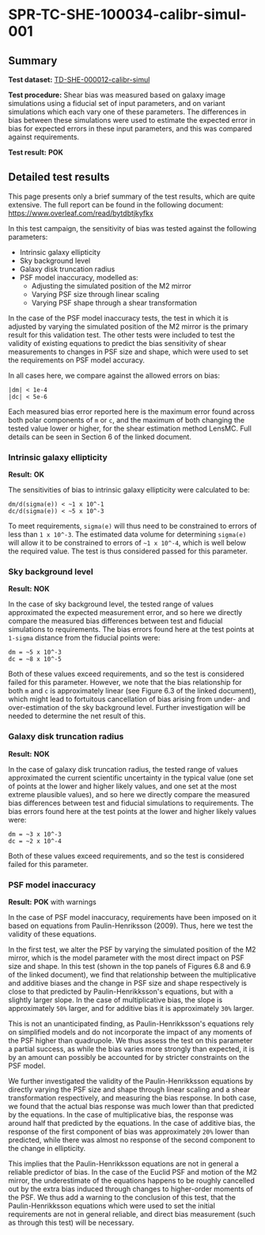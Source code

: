 # SPR-TC-SHE-100034-calibr-simul-001

## Summary

**Test dataset:** [TD-SHE-000012-calibr-simul](TD-SHE-000012-calibr-simul.html)

**Test procedure:** Shear bias was measured based on galaxy image simulations using a fiducial set of input parameters, and on variant simulations which each vary one of these parameters. The differences in bias between these simulations were used to estimate the expected error in bias for expected errors in these input parameters, and this was compared against requirements.

**Test result:** **POK**

## Detailed test results

This page presents only a brief summary of the test results, which are quite extensive. The full report can be found in the following document: https://www.overleaf.com/read/bytdbtjkyfkx

In this test campaign, the sensitivity of bias was tested against the following parameters:
* Intrinsic galaxy ellipticity
* Sky background level
* Galaxy disk truncation radius
* PSF model inaccuracy, modelled as:
    * Adjusting the simulated position of the M2 mirror
    * Varying PSF size through linear scaling
    * Varying PSF shape through a shear transformation

In the case of the PSF model inaccuracy tests, the test in which it is adjusted by varying the simulated position of the M2 mirror is the primary result for this validation test. The other tests were included to test the validity of existing equations to predict the bias sensitivity of shear measurements to changes in PSF size and shape, which were used to set the requirements on PSF model accuracy.

In all cases here, we compare against the allowed errors on bias:
```
|dm| < 1e-4
|dc| < 5e-6
```
Each measured bias error reported here is the maximum error found across both polar components of `m` or `c`, and the maximum of both changing the tested value lower or higher, for the shear estimation method LensMC. Full details can be seen in Section 6 of the linked document.

### Intrinsic galaxy ellipticity

**Result:** **OK**

The sensitivities of bias to intrinsic galaxy ellipticity were calculated to be:
```
dm/d(sigma(e)) < ~1 x 10^-1
dc/d(sigma(e)) < ~5 x 10^-3
```

To meet requirements, `sigma(e)` will thus need to be constrained to errors of less than `1 x 10^-3`. The estimated data volume for determining `sigma(e)` will allow it to be constrained to errors of `~1 x 10^-4`, which is well below the required value. The test is thus considered passed for this parameter.

### Sky background level

**Result:** **NOK**

In the case of sky background level, the tested range of values approximated the expected measurement error, and so here we directly compare the measured bias differences between test and fiducial simulations to requirements. The bias errors found here at the test points at `1-sigma` distance from the fiducial points were:

```
dm = ~5 x 10^-3
dc = ~8 x 10^-5
```

Both of these values exceed requirements, and so the test is considered failed for this parameter. However, we note that the bias relationship for both `m` and `c` is approximately linear (see Figure 6.3 of the linked document), which might lead to fortuitous cancellation of bias arising from under- and over-estimation of the sky background level. Further investigation will be needed to determine the net result of this.

### Galaxy disk truncation radius

**Result:** **NOK**

In the case of galaxy disk truncation radius, the tested range of values approximated the current scientific uncertainty in the typical value (one set of points at the lower and higher likely values, and one set at the most extreme plausible values), and so here we directly compare the measured bias differences between test and fiducial simulations to requirements. The bias errors found here at the test points at the lower and higher likely values were:

```
dm = ~3 x 10^-3
dc = ~2 x 10^-4
```

Both of these values exceed requirements, and so the test is considered failed for this parameter.

### PSF model inaccuracy

**Result:** **POK** with warnings

In the case of PSF model inaccuracy, requirements have been imposed on it based on equations from Paulin-Henriksson (2009). Thus, here we test the validity of these equations.

In the first test, we alter the PSF by varying the simulated position of the M2 mirror, which is the model parameter with the most direct impact on PSF size and shape. In this test (shown in the top panels of Figures 6.8 and 6.9 of the linked document), we find that relationship between the multiplicative and additive biases and the change in PSF size and shape respectively is close to that predicted by Paulin-Henrikksson's equations, but with a slightly larger slope. In the case of multiplicative bias, the slope is approximately `50%` larger, and for additive bias it is approximately `30%` larger.

This is not an unanticipated finding, as Paulin-Henrikksson's equations rely on simplified models and do not incorporate the impact of any moments of the PSF higher than quadrupole. We thus assess the test on this parameter a partial success, as while the bias varies more strongly than expected, it is by an amount can possibly be accounted for by stricter constraints on the PSF model.

We further investigated the validity of the Paulin-Henrikksson equations by directly varying the PSF size and shape through linear scaling and a shear transformation respectively, and measuring the bias response. In both case, we found that the actual bias response was much lower than that predicted by the equations. In the case of multiplicative bias, the response was around half that predicted by the equations. In the case of additive bias, the response of the first component of bias was approximately `20%` lower than predicted, while there was almost no response of the second component to the change in ellipticity.

This implies that the Paulin-Henrikksson equations are not in general a reliable predictor of bias. In the case of the Euclid PSF and motion of the M2 mirror, the underestimate of the equations happens to be roughly cancelled out by the extra bias induced through changes to higher-order moments of the PSF. We thus add a warning to the conclusion of this test, that the Paulin-Henrikksson equations which were used to set the initial requirements are not in general reliable, and direct bias measurement (such as through this test) will be necessary.
